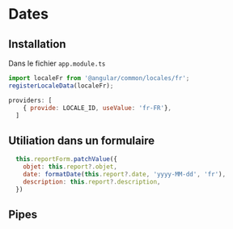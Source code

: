 # Dates

## Installation

Dans le fichier ```app.module.ts```

```javascript
import localeFr from '@angular/common/locales/fr';
registerLocaleData(localeFr);

providers: [
    { provide: LOCALE_ID, useValue: 'fr-FR'},
  ]
```

## Utiliation dans un formulaire

```javascript
  this.reportForm.patchValue({
    objet: this.report?.objet,
    date: formatDate(this.report?.date, 'yyyy-MM-dd', 'fr'),
    description: this.report?.description,
  })
```

## Pipes
